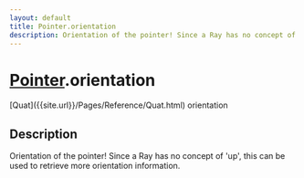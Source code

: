 ```yaml
---
layout: default
title: Pointer.orientation
description: Orientation of the pointer! Since a Ray has no concept of 'up', this can be used to retrieve more orientation information.
---
```

# [Pointer]({{site.url}}/Pages/Reference/Pointer.html).orientation

<div class='signature' markdown='1'>
[Quat]({{site.url}}/Pages/Reference/Quat.html) orientation
</div>

## Description
Orientation of the pointer! Since a Ray has no concept
of 'up', this can be used to retrieve more orientation information.

